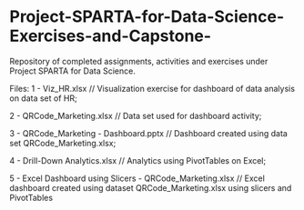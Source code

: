 # Project-SPARTA-for-Data-Science-Exercises-and-Capstone-
Repository of completed assignments, activities and exercises under Project SPARTA for Data Science.

Files:
1 - Viz_HR.xlsx  //  Visualization exercise for dashboard of data analysis on data set of HR;

2 - QRCode_Marketing.xlsx  //  Data set used for dashboard activity;

3 - QRCode_Marketing - Dashboard.pptx  //  Dashboard created using data set QRCode_Marketing.xlsx;

4 - Drill-Down Analytics.xlsx  //  Analytics using PivotTables on Excel;

5 - Excel Dashboard using Slicers - QRCode_Marketing.xlsx  //  Excel dashboard created using dataset QRCode_Marketing.xlsx using slicers and PivotTables
